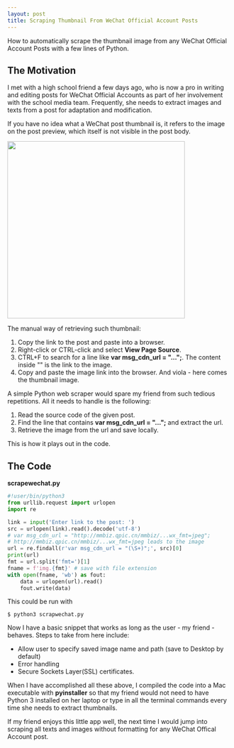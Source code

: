 ```yaml
---
layout: post
title: Scraping Thumbnail From WeChat Official Account Posts
---
```


How to automatically scrape the thumbnail image from any WeChat Official Account Posts with a few lines of Python.


## The Motivation

I met with a high school friend a few days ago, who is now a pro in writing and editing posts for WeChat Official Accounts as part of her involvement with the school media team. Frequently, she needs to extract images and texts from a post for adaptation and modification.

If you have no idea what a WeChat post thumbnail is, it refers to the image on the post preview, which itself is not visible in the post body.

<img src="{{ site.baseurl }}/images/wechat1.png" style="width: 400px;"/>

The manual way of retrieving such thumbnail:
1. Copy the link to the post and paste into a browser.
2. Right-click or CTRL-click and select **View Page Source**.
3. CTRL+F to search for a line like **var msg_cdn_url = "...";**. The content inside "" is the link to the image.
4. Copy and paste the image link into the browser. And viola - here comes the thumbnail image.

A simple Python web scraper would spare my friend from such tedious repetitions. All it needs to handle is the following:
1. Read the source code of the given post.
2. Find the line that contains **var msg_cdn_url = "...";** and extract the url.
3. Retrieve the image from the url and save locally.

This is how it plays out in the code.


## The Code

**scrapewechat.py**
```python
#!user/bin/python3
from urllib.request import urlopen
import re

link = input('Enter link to the post: ')
src = urlopen(link).read().decode('utf-8')
# var msg_cdn_url = "http://mmbiz.qpic.cn/mmbiz/...wx_fmt=jpeg";
# http://mmbiz.qpic.cn/mmbiz/...wx_fmt=jpeg leads to the image
url = re.findall(r'var msg_cdn_url = "(\S+)";', src)[0]
print(url)
fmt = url.split('fmt=')[1]
fname = f'img.{fmt}' # save with file extension
with open(fname, 'wb') as fout:
    data = urlopen(url).read()
    fout.write(data)
```

This could be run with
```shell
$ python3 scrapwechat.py
```

Now I have a basic snippet that works as long as the user - my friend - behaves. Steps to take from here include:
- Allow user to specify saved image name and path (save to Desktop by default)
- Error handling
- Secure Sockets Layer(SSL) certificates.

When I have accomplished all these above, I compiled the code into a Mac executable with **pyinstaller** so that my friend would not need to have Python 3 installed on her laptop or type in all the terminal commands every time she needs to extract thumbnails.

If my friend enjoys this little app well, the next time I would jump into scraping all texts and images without formatting for any WeChat Offical Account post.
